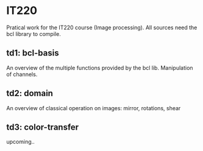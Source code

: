 # IT220
Pratical work for the IT220 course (Image processing). All sources need the bcl library to compile.

## td1: bcl-basis
An overview of the multiple functions provided by the bcl lib. Manipulation of channels.

## td2: domain
An overview of classical operation on images: mirror, rotations, shear

## td3: color-transfer
upcoming..

